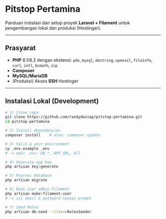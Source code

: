 # Pitstop Pertamina

Panduan instalasi dan setup proyek **Laravel + Filament** untuk pengembangan lokal dan produksi (Hostinger).

---

## Prasyarat

- **PHP** 8.1/8.2 dengan ekstensi: `pdo_mysql`, `mbstring`, `openssl`, `fileinfo`, `curl`, `intl`, `bcmath`, `zip`
- **Composer**
- **MySQL/MariaDB**
- (Produksi) Akses **SSH** Hostinger

---

## Instalasi Lokal (Development)

```bash
# 1) Clone repo
git clone https://github.com/randydwisap/pitstop-pertamina.git
cd pitstop-pertamina

# 2) Install dependencies
composer install    # atau: composer update

# 3) Salin & atur environment
cp .env.example .env
# -> edit .env: DB_*, APP_URL, dll

# 4) Generate app key
php artisan key:generate

# 5) Migrasi database
php artisan migrate

# 6) Buat user admin Filament
php artisan make:filament-user
# -> isi email & password sesuai prompt

# 7) Seed Roles
php artisan db:seed --class=RolesSeeder
